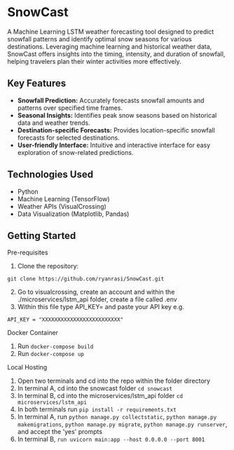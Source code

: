 # SnowCast
A Machine Learning LSTM weather forecasting tool designed to predict snowfall patterns and identify optimal snow seasons for various destinations. Leveraging machine learning and historical weather data, SnowCast offers insights into the timing, intensity, and duration of snowfall, helping travelers plan their winter activities more effectively.

## Key Features

- **Snowfall Prediction:** Accurately forecasts snowfall amounts and patterns over specified time frames.
- **Seasonal Insights:** Identifies peak snow seasons based on historical data and weather trends.
- **Destination-specific Forecasts:** Provides location-specific snowfall forecasts for selected destinations.
- **User-friendly Interface:** Intuitive and interactive interface for easy exploration of snow-related predictions.

## Technologies Used

- Python
- Machine Learning (TensorFlow)
- Weather APIs (VisualCrossing)
- Data Visualization (Matplotlib, Pandas)

## Getting Started

Pre-requisites
1. Clone the repository:
```
git clone https://github.com/ryanrasi/SnowCast.git
```
2. Go to visualcrossing, create an account and within the ./microservices/lstm_api folder, create a file called .env
3. Within this file type API_KEY= and paste your API key e.g.
```
API_KEY = "XXXXXXXXXXXXXXXXXXXXXXXXX"
```

Docker Container

1. Run ```docker-compose build```
2. Run ```docker-compose up```

Local Hosting

1. Open two terminals and cd into the repo within the folder directory
2. In terminal A, cd into the snowcast folder ```cd snowcast```
3. In terminal B, cd into the microservices/lstm_api folder ```cd microservices/lstm_api```
4. In both terminals run ```pip install -r requirements.txt```
5. In terminal A, run ```python manage.py collectstatic```, ```python manage.py makemigrations```, ```python manage.py migrate```, ```python manage.py runserver```, and accept the 'yes' prompts
6. In terminal B, ```run uvicorn main:app --host 0.0.0.0 --port 8001```
